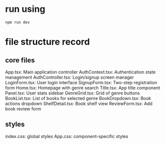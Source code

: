 # run using

```
npm run dev
```

# file structure record

## core files

App.tsx: Main application controller
AuthContext.tsx: Authentication state management
AuthController.tsx: Login/signup screen manager
LoginForm.tsx: User login interface
SignupForm.tsx: Two-step registration form
Home.tsx: Homepage with genre search
Title.tsx: App title component
Panel.tsx: User stats sidebar
GenreGrid.tsx: Grid of genre buttons
BookList.tsx: List of books for selected genre
BookDropdown.tsx: Book actions dropdown
ShelfDetail.tsx: Book shelf view
ReviewForm.tsx: Add book review form

## styles

index.css: global styles
App.css: component-specific styles
